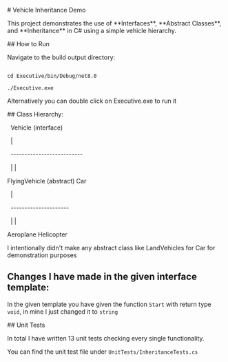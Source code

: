 \# Vehicle Inheritance Demo



This project demonstrates the use of \*\*Interfaces\*\*, \*\*Abstract Classes\*\*, and \*\*Inheritance\*\* in C# using a simple vehicle hierarchy.



\## How to Run

Navigate to the build output directory:

```

cd Executive/bin/Debug/net8.0

./Executive.exe

```

Alternatively you can double click on Executive.exe to run it



\## Class Hierarchy:


&nbsp;          Vehicle (interface)

&nbsp;                 |

&nbsp;      --------------------------

&nbsp;      |                        |

FlyingVehicle (abstract)      Car

&nbsp;      |

&nbsp; ---------------------

&nbsp; |                   |

Aeroplane         Helicopter



I intentionally didn't make any abstract class like LandVehicles for Car for demonstration purposes

## Changes I have made in the given interface template:


In the given template you have given the function `Start` with return type `void`, in mine I just changed it to `string`



\## Unit Tests

In total I have written 13 unit tests checking every single functionality.

You can find the unit test file under ```UnitTests/InheritanceTests.cs```





